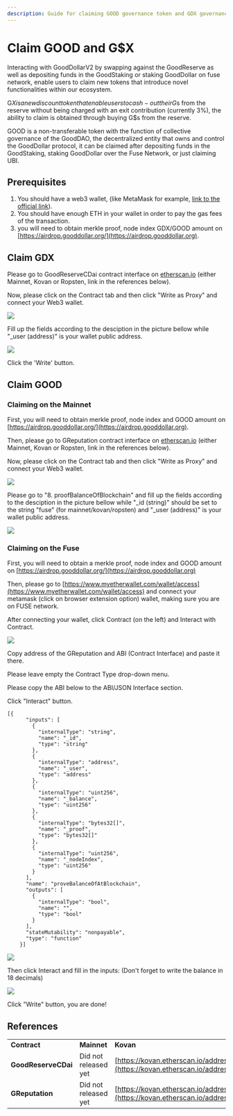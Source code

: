 ```yaml
---
description: Guide for claiming GOOD governance token and GDX governance token
---
```


# Claim GOOD and G$X

Interacting with GoodDollarV2 by swapping against the GoodReserve as well as depositing funds in the GoodStaking or staking GoodDollar on fuse network, enable users to claim new tokens that introduce novel functionalities within our ecosystem.

G$X is a new discount token that enable users to cash-out their G$s from the reserve without being charged with an exit contribution (currently 3%), the ability to claim is obtained through buying G$s from the reserve.

GOOD is a non-transferable token with the function of collective governance of the GoodDAO, the decentralized entity that owns and control the GoodDollar protocol, it can be claimed after depositing funds in the GoodStaking, staking GoodDollar over the Fuse Network, or just claiming UBI.

## Prerequisites

1. You should have a web3 wallet, (like MetaMask for example, [link to the official link](https://www.google.com/url?q=https://metamask.io/\&sa=D\&source=editors\&ust=1634809220729000\&usg=AOvVaw3sIQw4vzOnSgl4wX-4lv4E)).
2. You should have enough ETH in your wallet in order to pay the gas fees of the transaction.
3. you will need to obtain merkle proof, node index GDX/GOOD amount on [https://airdrop.gooddollar.org/](https://airdrop.gooddollar.org).

## Claim GDX

Please go to GoodReserveCDai contract interface on [etherscan.io](https://etherscan.io) (either Mainnet, Kovan or Ropsten, link in the references below).

Now, please click on the Contract tab and then click "Write as Proxy" and connect your Web3 wallet.

![](<../.gitbook/assets/image (1).png>)

Fill up the fields according to the desciption in the picture bellow while "\_user (address)" is your wallet public address.

![](<../.gitbook/assets/Screenshot 2021-09-30 at 12.31.15.png>)

Click the 'Write' button.

## Claim GOOD

### Claiming on the Mainnet

First, you will need to obtain merkle proof, node index and GOOD amount on [https://airdrop.gooddollar.org/](https://airdrop.gooddollar.org).

Then, please go to GReputation contract interface on [etherscan.io](https://etherscan.io) (either Mainnet, Kovan or Ropsten, link in the references below).

Now, please click on the Contract tab and then click "Write as Proxy" and connect your Web3 wallet.

![](<../.gitbook/assets/image (1).png>)

Please go to "8. proofBalanceOfBlockchain" and fill up the fields according to the desciption in the picture bellow while "\_id (string)" should be set to the string "fuse" (for mainnet/kovan/ropsten) and "\_user (address)" is your wallet public address.

![](<../.gitbook/assets/Screenshot 2021-10-04 at 15.43.32.png>)

### Claiming on the Fuse

First, you will need to obtain a merkle proof, node index and GOOD amount on [https://airdrop.gooddollar.org/](https://airdrop.gooddollar.org)

Then, please go to [https://www.myetherwallet.com/wallet/access](https://www.myetherwallet.com/wallet/access) and connect your metamask (click on browser extension option) wallet, making sure you are on FUSE network.

After connecting your wallet, click Contract (on the left) and Interact with Contract.

![](<../.gitbook/assets/Screenshot 2021-10-04 at 15.28.16.png>)

Copy address of the GReputation and ABI (Contract Interface) and paste it there.

Please leave empty the Contract Type drop-down menu.

Please copy the ABI below to the ABI/JSON Interface section.

Click "Interact" button.

```
[{
      "inputs": [
        {
          "internalType": "string",
          "name": "_id",
          "type": "string"
        },
        {
          "internalType": "address",
          "name": "_user",
          "type": "address"
        },
        {
          "internalType": "uint256",
          "name": "_balance",
          "type": "uint256"
        },
        {
          "internalType": "bytes32[]",
          "name": "_proof",
          "type": "bytes32[]"
        },
        {
          "internalType": "uint256",
          "name": "_nodeIndex",
          "type": "uint256"
        }
      ],
      "name": "proveBalanceOfAtBlockchain",
      "outputs": [
        {
          "internalType": "bool",
          "name": "",
          "type": "bool"
        }
      ],
      "stateMutability": "nonpayable",
      "type": "function"
    }]
```

![](<../.gitbook/assets/Screenshot 2021-10-04 at 15.29.30.png>)

Then click Interact and fill in the inputs: (Don't forget to write the balance in 18 decimals)

![](<../.gitbook/assets/Screenshot 2021-10-04 at 15.32.32.png>)

Click "Write" button, you are done!

## References <a href="#h.upoh0nurgire" id="h.upoh0nurgire"></a>

|                     |                      |                                                                                                                                                                |                      |
| ------------------- | -------------------- | -------------------------------------------------------------------------------------------------------------------------------------------------------------- | -------------------- |
| **Contract**        | **Mainnet**          | **Kovan**                                                                                                                                                      | **Ropsten**          |
| **GoodReserveCDai** | Did not released yet | [https://kovan.etherscan.io/address/0xbe4fe98c9c4c0a8f3681c34c94ce2e462da5fc89](https://kovan.etherscan.io/address/0xbe4fe98c9c4c0a8f3681c34c94ce2e462da5fc89) | Did not released yet |
| **GReputation**     | Did not released yet | [https://kovan.etherscan.io/address/0xef0c1e6f98e433d81ae3e6611944bc06e533a47b](https://kovan.etherscan.io/address/0xef0c1e6f98e433d81ae3e6611944bc06e533a47b) | Did not released yet |

